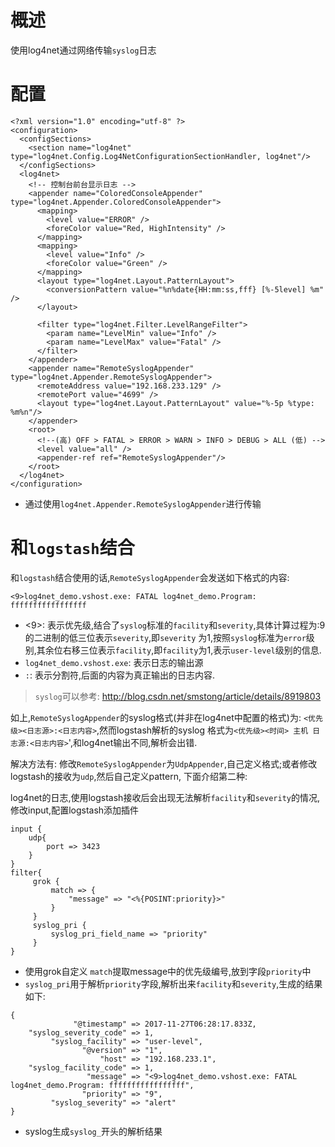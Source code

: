 # 概述
使用log4net通过网络传输`syslog`日志
# 配置
``` 
<?xml version="1.0" encoding="utf-8" ?>
<configuration>
  <configSections>
    <section name="log4net" type="log4net.Config.Log4NetConfigurationSectionHandler, log4net"/>
  </configSections>
  <log4net>
    <!-- 控制台前台显示日志 -->
    <appender name="ColoredConsoleAppender" type="log4net.Appender.ColoredConsoleAppender">
      <mapping>
        <level value="ERROR" />
        <foreColor value="Red, HighIntensity" />
      </mapping>
      <mapping>
        <level value="Info" />
        <foreColor value="Green" />
      </mapping>
      <layout type="log4net.Layout.PatternLayout">
        <conversionPattern value="%n%date{HH:mm:ss,fff} [%-5level] %m" />
      </layout>

      <filter type="log4net.Filter.LevelRangeFilter">
        <param name="LevelMin" value="Info" />
        <param name="LevelMax" value="Fatal" />
      </filter>
    </appender>
    <appender name="RemoteSyslogAppender" type="log4net.Appender.RemoteSyslogAppender">
      <remoteAddress value="192.168.233.129" />
      <remotePort value="4699" />
      <layout type="log4net.Layout.PatternLayout" value="%-5p %type: %m%n"/>
    </appender>
    <root>
      <!--(高) OFF > FATAL > ERROR > WARN > INFO > DEBUG > ALL (低) -->
      <level value="all" />
      <appender-ref ref="RemoteSyslogAppender"/>
    </root>
  </log4net>
</configuration>
```
* 通过使用`log4net.Appender.RemoteSyslogAppender`进行传输

# 和`logstash`结合
和`logstash`结合使用的话,`RemoteSyslogAppender`会发送如下格式的内容:
``` 
<9>log4net_demo.vshost.exe: FATAL log4net_demo.Program: fffffffffffffffff
```
* <9>: 表示优先级,结合了`syslog`标准的`facility`和`severity`,具体计算过程为:9的二进制的低三位表示`severity`,即`severity`
为1,按照`syslog`标准为`error`级别,其余位右移三位表示`facility`,即`facility`为1,表示`user-level`级别的信息.
* `log4net_demo.vshost.exe`: 表示日志的输出源
* `:`: 表示分割符,后面的内容为真正输出的日志内容.

> `syslog`可以参考: http://blog.csdn.net/smstong/article/details/8919803

如上,`RemoteSyslogAppender`的syslog格式(并非在log4net中配置的格式)为: `<优先级><日志源>:<日志内容>`,然而logstash解析的syslog
格式为`<优先级><时间> 主机 日志源:<日志内容>`',和log4net输出不同,解析会出错.

解决方法有: 修改`RemoteSyslogAppender`为`UdpAppender`,自己定义格式;或者修改logstash的接收为`udp`,然后自己定义pattern,
下面介绍第二种:

log4net的日志,使用logstash接收后会出现无法解析`facility`和`severity`的情况,修改input,配置logstash添加插件
``` 
input {
    udp{
        port => 3423
    }
}
filter{
     grok {
         match => {
             "message" => "<%{POSINT:priority}>"
         }
     }   
     syslog_pri {
         syslog_pri_field_name => "priority"
     }
}
```
* 使用grok自定义 `match`提取message中的优先级编号,放到字段`priority`中
* `syslog_pri`用于解析`priority`字段,解析出来`facility`和`severity`,生成的结果如下:
``` 
{
              "@timestamp" => 2017-11-27T06:28:17.833Z,
    "syslog_severity_code" => 1,
         "syslog_facility" => "user-level",
                "@version" => "1",
                    "host" => "192.168.233.1",
    "syslog_facility_code" => 1,
                 "message" => "<9>log4net_demo.vshost.exe: FATAL log4net_demo.Program: fffffffffffffffff",
                "priority" => "9",
         "syslog_severity" => "alert"
}
```
* syslog生成`syslog_`开头的解析结果